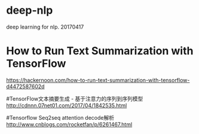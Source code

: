 # deep-nlp
deep learning for nlp.
20170417

# How to Run Text Summarization with TensorFlow
https://hackernoon.com/how-to-run-text-summarization-with-tensorflow-d4472587602d

#TensorFlow文本摘要生成 - 基于注意力的序列到序列模型
http://cdnnn.07net01.com/2017/04/1842535.html

#Tensorflow Seq2seq attention decode解析
http://www.cnblogs.com/rocketfan/p/6261467.html
